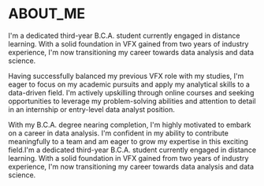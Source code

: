 # ABOUT_ME

I'm a dedicated third-year B.C.A. student currently engaged in distance learning. With a solid foundation in VFX gained from two years of industry experience, I'm now transitioning my career towards data analysis and data science.

Having successfully balanced my previous VFX role with my studies, I'm eager to focus on my academic pursuits and apply my analytical skills to a data-driven field. I'm actively upskilling through online courses and seeking opportunities to leverage my problem-solving abilities and attention to detail in an internship or entry-level data analyst position.

With my B.C.A. degree nearing completion, I'm highly motivated to embark on a career in data analysis. I'm confident in my ability to contribute meaningfully to a team and am eager to grow my expertise in this exciting field.I'm a dedicated third-year B.C.A. student currently engaged in distance learning. With a solid foundation in VFX gained from two years of industry experience, I'm now transitioning my career towards data analysis and data science.
